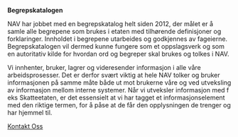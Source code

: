 **Begrepskatalogen**

NAV har jobbet med en begrepskatalog helt siden 2012, der målet er å samle alle begrepene som brukes i etaten med tilhørende definisjoner og forklaringer. Innholdet i begrepene utarbeides og godkjennes av fageierne. Begrepskatalogen vil dermed kunne fungere som et oppslagsverk og som en autoritativ kilde for hvordan ord og begreper skal brukes og tolkes i NAV.

Vi innhenter, bruker, lagrer og videresender informasjon i alle våre arbeidsprosesser. Det er derfor svært viktig at hele NAV tolker og bruker informasjonen på samme måte både ut mot brukerne våre og ved utveksling av informasjon mellom interne systemer. Når vi utveksler informasjon med f eks Skatteetaten, er det essensielt at vi har tagget et informasjonselement med den riktige termen, for å påse at de får den opplysningen de trenger og har hjemmel til.

[Kontakt Oss](mailto:begrepskatalogen@nav.no)
